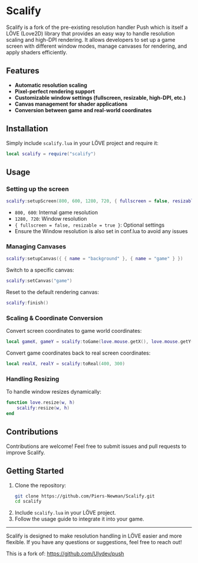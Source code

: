 # Scalify

Scalify is a fork of the pre-existing resolution handler Push which is itself a LÖVE (Love2D) library that provides an easy way to handle resolution scaling and high-DPI rendering. It allows developers to set up a game screen with different window modes, manage canvases for rendering, and apply shaders efficiently.

## Features
- **Automatic resolution scaling**
- **Pixel-perfect rendering support**
- **Customizable window settings (fullscreen, resizable, high-DPI, etc.)**
- **Canvas management for shader applications**
- **Conversion between game and real-world coordinates**

## Installation
Simply include `scalify.lua` in your LÖVE project and require it:

```lua
local scalify = require("scalify")
```

## Usage
### Setting up the screen
```lua
scalify:setupScreen(800, 600, 1280, 720, { fullscreen = false, resizable = true })
```
- `800, 600`: Internal game resolution
- `1280, 720`: Window resolution
- `{ fullscreen = false, resizable = true }`: Optional settings
- Ensure the Window resolution is also set in conf.lua to avoid any issues

### Managing Canvases
```lua
scalify:setupCanvas({ { name = "background" }, { name = "game" } })
```
Switch to a specific canvas:
```lua
scalify:setCanvas("game")
```
Reset to the default rendering canvas:
```lua
scalify:finish()
```

### Scaling & Coordinate Conversion
Convert screen coordinates to game world coordinates:
```lua
local gameX, gameY = scalify:toGame(love.mouse.getX(), love.mouse.getY())
```
Convert game coordinates back to real screen coordinates:
```lua
local realX, realY = scalify:toReal(400, 300)
```

### Handling Resizing
To handle window resizes dynamically:
```lua
function love.resize(w, h)
    scalify:resize(w, h)
end
```


## Contributions
Contributions are welcome! Feel free to submit issues and pull requests to improve Scalify.

## Getting Started
1. Clone the repository:
   ```sh
   git clone https://github.com/Piers-Newman/Scalify.git
   cd scalify
   ```
2. Include `scalify.lua` in your LÖVE project.
3. Follow the usage guide to integrate it into your game.

---

Scalify is designed to make resolution handling in LÖVE easier and more flexible. If you have any questions or suggestions, feel free to reach out!

This is a fork of: https://github.com/Ulydev/push
